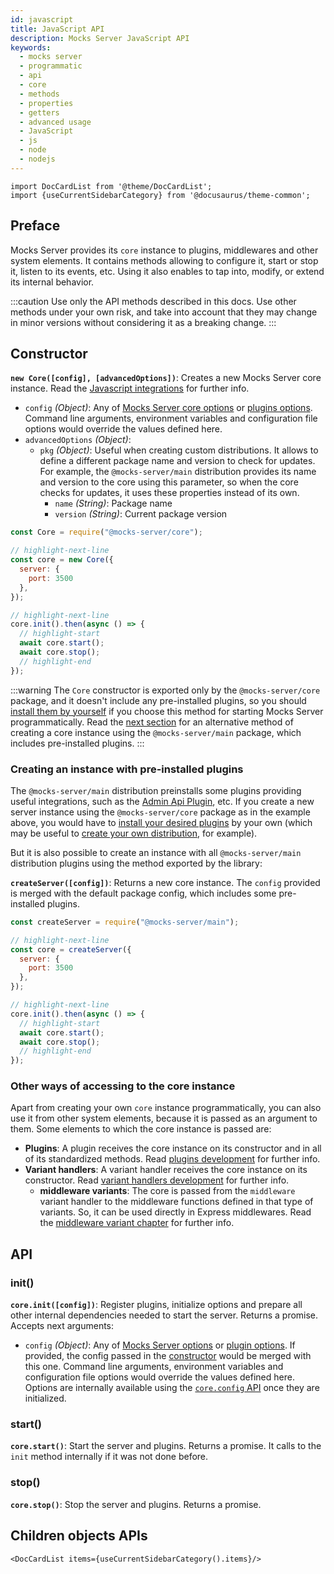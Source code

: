 ```yaml
---
id: javascript
title: JavaScript API
description: Mocks Server JavaScript API
keywords:
  - mocks server
  - programmatic
  - api
  - core
  - methods
  - properties
  - getters
  - advanced usage
  - JavaScript
  - js
  - node
  - nodejs
---
```


```mdx-code-block
import DocCardList from '@theme/DocCardList';
import {useCurrentSidebarCategory} from '@docusaurus/theme-common';
```

## Preface

Mocks Server provides its `core` instance to plugins, middlewares and other system elements. It contains methods allowing to configure it, start or stop it, listen to its events, etc. Using it also enables to tap into, modify, or extend its internal behavior.

:::caution
Use only the API methods described in this docs. Use other methods under your own risk, and take into account that they may change in minor versions without considering it as a breaking change.
:::

## Constructor

__`new Core([config], [advancedOptions])`__: Creates a new Mocks Server core instance. Read the [Javascript integrations](../integrations/javascript.md) for further info.
  * `config` _(Object)_: Any of [Mocks Server core options](../configuration/options.md#core-options) or [plugins options](../configuration/options.md#plugin-options). Command line arguments, environment variables and configuration file options would override the values defined here.
  * `advancedOptions` _(Object)_:
    * `pkg` _(Object)_: Useful when creating custom distributions. It allows to define a different package name and version to check for updates. For example, the `@mocks-server/main` distribution provides its name and version to the core using this parameter, so when the core checks for updates, it uses these properties instead of its own.
      * `name` _(String)_: Package name
      * `version` _(String)_: Current package version

```js
const Core = require("@mocks-server/core");

// highlight-next-line
const core = new Core({
  server: {
    port: 3500
  },
});

// highlight-next-line
core.init().then(async () => {
  // highlight-start
  await core.start();
  await core.stop();
  // highlight-end
});
```

:::warning
The `Core` constructor is exported only by the `@mocks-server/core` package, and it doesn't include any pre-installed plugins, so you should [install them by yourself](../plugins/installation.md) if you choose this method for starting Mocks Server programmatically. Read the [next section](#creating-an-instance-with-pre-installed-plugins) for an alternative method of creating a core instance using the `@mocks-server/main` package, which includes pre-installed plugins.
:::

### Creating an instance with pre-installed plugins

The `@mocks-server/main` distribution preinstalls some plugins providing useful integrations, such as the [Admin Api Plugin](../integrations/rest-api.md), etc. If you create a new server instance using the `@mocks-server/core` package as in the example above, you would have to [install your desired plugins](../plugins/installation.md) by your own (which may be useful to [create your own distribution](../integrations/javascript.md#creating-your-own-distribution), for example).

But it is also possible to create an instance with all `@mocks-server/main` distribution plugins using the method exported by the library:

__`createServer([config])`__: Returns a new core instance. The `config` provided is merged with the default package config, which includes some pre-installed plugins.

```js
const createServer = require("@mocks-server/main");

// highlight-next-line
const core = createServer({
  server: {
    port: 3500
  },
});

// highlight-next-line
core.init().then(async () => {
  // highlight-start
  await core.start();
  await core.stop();
  // highlight-end
});
```

### Other ways of accessing to the core instance

Apart from creating your own `core` instance programmatically, you can also use it from other system elements, because it is passed as an argument to them. Some elements to which the core instance is passed are:

* __Plugins__: A plugin receives the core instance on its constructor and in all of its standardized methods. Read [plugins development](../plugins/development.md) for further info.
* __Variant handlers__: A variant handler receives the core instance on its constructor. Read [variant handlers development](../variant-handlers/development.md) for further info.
  * __middleware variants__: The core is passed from the `middleware` variant handler to the middleware functions defined in that type of variants. So, it can be used directly in Express middlewares. Read the [middleware variant chapter](../usage/variants/middleware.md) for further info.

## API

### init()

__`core.init([config])`__: Register plugins, initialize options and prepare all other internal dependencies needed to start the server. Returns a promise. Accepts next arguments:
  * `config` _(Object)_: Any of [Mocks Server options](../configuration/options.md#core-options) or [plugin options](../configuration/options.md#plugin-options). If provided, the config passed in the [constructor](#constructor) would be merged with this one. Command line arguments, environment variables and configuration file options would override the values defined here. Options are internally available using the [`core.config` API](./javascript/config.md) once they are initialized.

### start()

__`core.start()`__: Start the server and plugins. Returns a promise. It calls to the `init` method internally if it was not done before.

### stop()

__`core.stop()`__: Stop the server and plugins. Returns a promise.

## Children objects APIs

```mdx-code-block
<DocCardList items={useCurrentSidebarCategory().items}/>
```